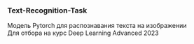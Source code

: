 ### Text-Recognition-Task </br>

Модель Pytorch для распознавания текста на изображении </br>
Для отбора на курс Deep Learning Advanced 2023 </br>
